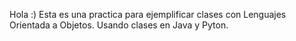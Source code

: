 Hola :)
Esta es una practica para ejemplificar clases con Lenguajes Orientada a Objetos.
Usando clases en Java y Pyton.
